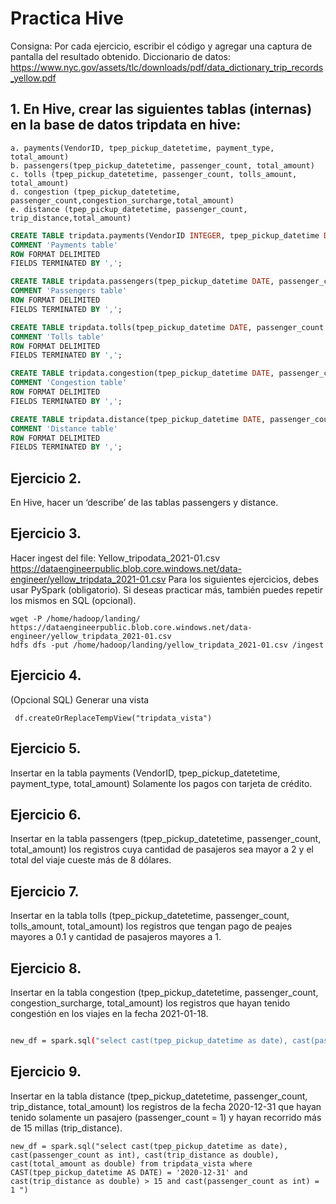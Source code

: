 # Practica Hive

Consigna: Por cada ejercicio, escribir el código y agregar una captura de pantalla del resultado
obtenido.
Diccionario de datos:
https://www.nyc.gov/assets/tlc/downloads/pdf/data_dictionary_trip_records_yellow.pdf

## 1. En Hive, crear las siguientes tablas (internas) en la base de datos tripdata en hive:

    a. payments(VendorID, tpep_pickup_datetetime, payment_type, total_amount)
    b. passengers(tpep_pickup_datetetime, passenger_count, total_amount)
    c. tolls (tpep_pickup_datetetime, passenger_count, tolls_amount, total_amount)
    d. congestion (tpep_pickup_datetetime, passenger_count,congestion_surcharge,total_amount)
    e. distance (tpep_pickup_datetetime, passenger_count, trip_distance,total_amount)

```sql
CREATE TABLE tripdata.payments(VendorID INTEGER, tpep_pickup_datetime DATE, payment_type INTEGER, total_amount DOUBLE)
COMMENT 'Payments table'
ROW FORMAT DELIMITED
FIELDS TERMINATED BY ',';
```
```sql
CREATE TABLE tripdata.passengers(tpep_pickup_datetime DATE, passenger_count INTEGER, total_amount DOUBLE)
COMMENT 'Passengers table'
ROW FORMAT DELIMITED
FIELDS TERMINATED BY ',';

```

```sql
CREATE TABLE tripdata.tolls(tpep_pickup_datetime DATE, passenger_count INTEGER, tolls_amount DOUBLE, total_amount DOUBLE)
COMMENT 'Tolls table'
ROW FORMAT DELIMITED
FIELDS TERMINATED BY ',';

```

```sql
CREATE TABLE tripdata.congestion(tpep_pickup_datetime DATE, passenger_count INTEGER, congestion_surcharge DOUBLE, total_amount DOUBLE)
COMMENT 'Congestion table'
ROW FORMAT DELIMITED
FIELDS TERMINATED BY ',';

```

```sql
CREATE TABLE tripdata.distance(tpep_pickup_datetime DATE, passenger_count INTEGER, trip_distance DOUBLE, total_amount DOUBLE)
COMMENT 'Distance table'
ROW FORMAT DELIMITED
FIELDS TERMINATED BY ',';

```



## Ejercicio 2. 

En Hive, hacer un ‘describe’ de las tablas passengers y distance.

## Ejercicio 3.

 Hacer ingest del file: Yellow_tripodata_2021-01.csv
https://dataengineerpublic.blob.core.windows.net/data-engineer/yellow_tripdata_2021-01.csv
Para los siguientes ejercicios, debes usar PySpark (obligatorio). Si deseas practicar más,
también puedes repetir los mismos en SQL (opcional).

```
wget -P /home/hadoop/landing/ https://dataengineerpublic.blob.core.windows.net/data-engineer/yellow_tripdata_2021-01.csv
hdfs dfs -put /home/hadoop/landing/yellow_tripdata_2021-01.csv /ingest
```

## Ejercicio 4.

 (Opcional SQL) Generar una vista

```
 df.createOrReplaceTempView("tripdata_vista")
```
## Ejercicio 5.

 Insertar en la tabla payments (VendorID, tpep_pickup_datetetime, payment_type, total_amount) Solamente los pagos con tarjeta de crédito.


 ## Ejercicio 6.

 Insertar en la tabla passengers (tpep_pickup_datetetime, passenger_count,
total_amount) los registros cuya cantidad de pasajeros sea mayor a 2 y el total del viaje
cueste más de 8 dólares.




## Ejercicio 7.

Insertar en la tabla tolls (tpep_pickup_datetetime, passenger_count, tolls_amount,
total_amount) los registros que tengan pago de peajes mayores a 0.1 y cantidad de
pasajeros mayores a 1.

## Ejercicio 8.

Insertar en la tabla congestion (tpep_pickup_datetetime, passenger_count,
congestion_surcharge, total_amount) los registros que hayan tenido congestión en los
viajes en la fecha 2021-01-18.

```sh

new_df = spark.sql("select cast(tpep_pickup_datetime as date), cast(passenger_count as int), cast(congestion_surcharge as double), cast(total_amount as double) from tripdata_vista where CAST(tpep_pickup_datetime AS DATE) = '2021-01-18' and cast(congestion_surcharge as double) > 0 ")

```

## Ejercicio 9.

Insertar en la tabla distance (tpep_pickup_datetetime, passenger_count, trip_distance,
total_amount) los registros de la fecha 2020-12-31 que hayan tenido solamente un
pasajero (passenger_count = 1) y hayan recorrido más de 15 millas (trip_distance).

```SH
new_df = spark.sql("select cast(tpep_pickup_datetime as date), cast(passenger_count as int), cast(trip_distance as double), cast(total_amount as double) from tripdata_vista where CAST(tpep_pickup_datetime AS DATE) = '2020-12-31' and cast(trip_distance as double) > 15 and cast(passenger_count as int) = 1 ")
```